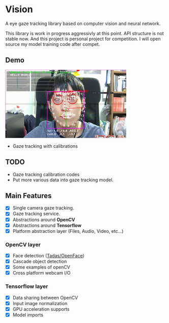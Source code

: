 # Vision
A eye gaze tracking library based on computer vision and neural network. 

This library is work in progress aggressivly at this point. API structure is not stable now. And this project is personal project for competition. I will open source my model training code after compet.

## Demo
![](Web/gazedemo.gif)

- Gaze tracking with calibrations

## TODO
- Gaze tracking calibration codes
- Put more various data into gaze tracking model.

## Main Features
- [x] Single camera gaze tracking.
- [x] Gaze tracking service.
- [x] Abstractions around **OpenCV**
- [x] Abstractions around **Tensorflow**
- [x] Platform abstraction layer (Files, Audio, Video, etc...)

### OpenCV layer
- [x] Face detection ([Tadas/OpenFace](https://github.com/TadasBaltrusaitis/OpenFace))
- [x] Cascade object detection
- [x] Some examples of openCV
- [x] Cross platform webcam I/O

### Tensorflow layer
- [x] Data sharing between OpenCV
- [x] Input image normalization
- [x] GPU acceleration supports
- [x] Model imports
